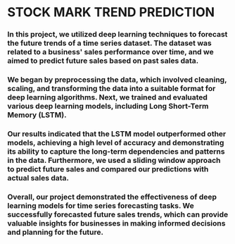 # **STOCK MARK TREND PREDICTION**

### In this project, we utilized deep learning techniques to forecast the future trends of a time series dataset. The dataset was related to a business' sales performance over time, and we aimed to predict future sales based on past sales data.

### We began by preprocessing the data, which involved cleaning, scaling, and transforming the data into a suitable format for deep learning algorithms. Next, we trained and evaluated various deep learning models, including Long Short-Term Memory (LSTM).

### Our results indicated that the LSTM model outperformed other models, achieving a high level of accuracy and demonstrating its ability to capture the long-term dependencies and patterns in the data. Furthermore, we used a sliding window approach to predict future sales and compared our predictions with actual sales data.

### Overall, our project demonstrated the effectiveness of deep learning models for time series forecasting tasks. We successfully forecasted future sales trends, which can provide valuable insights for businesses in making informed decisions and planning for the future.